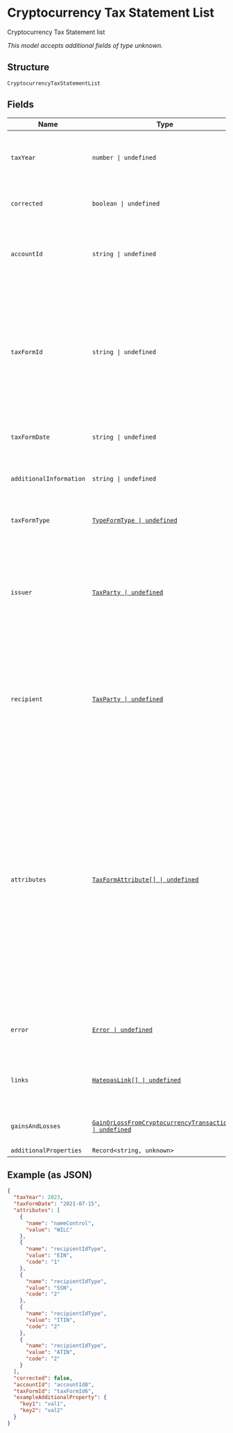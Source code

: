 
# Cryptocurrency Tax Statement List

Cryptocurrency Tax Statement list

*This model accepts additional fields of type unknown.*

## Structure

`CryptocurrencyTaxStatementList`

## Fields

| Name | Type | Tags | Description |
|  --- | --- | --- | --- |
| `taxYear` | `number \| undefined` | Optional | Year for which taxes are being paid<br><br>**Constraints**: `>= 2018`, `<= 2050` |
| `corrected` | `boolean \| undefined` | Optional | True to indicate this is a corrected tax form |
| `accountId` | `string \| undefined` | Optional | Long-term persistent identity of the source account. Not the account number |
| `taxFormId` | `string \| undefined` | Optional | Long-term persistent id for this tax form. Depending upon the data provider, this may be the same id as the enclosing tax statement id, or this may be a different id, or this id may be omitted. |
| `taxFormDate` | `string \| undefined` | Optional | Date of production or delivery of the tax form |
| `additionalInformation` | `string \| undefined` | Optional | Additional explanation text or content about this tax form |
| `taxFormType` | [`TypeFormType \| undefined`](../../doc/models/type-form-type.md) | Optional | Enumerated name of the tax form entity e.g. "TaxW2" |
| `issuer` | [`TaxParty \| undefined`](../../doc/models/tax-party.md) | Optional | Issuer's name, address, phone, and TIN. Issuer data need only be transmitted on enclosing TaxStatement, if it is the same on all its included tax forms. |
| `recipient` | [`TaxParty \| undefined`](../../doc/models/tax-party.md) | Optional | Recipient's name, address, phone, and TIN. Recipient data need only be transmitted on enclosing TaxStatement, if it is the same on all its included tax forms. |
| `attributes` | [`TaxFormAttribute[] \| undefined`](../../doc/models/tax-form-attribute.md) | Optional | Additional attributes for this tax form when defined fields are not available. Some specific additional attributes already defined by providers: Fields required by [IRS FIRE](https://www.irs.gov/e-file-providers/filing-information-returns-electronically-fire): Name Control, Type of Identification Number (EIN, SSN, ITIN, ATIN). (ATIN is tax ID number for pending adoptions.) Tax form provider field for taxpayer notification: Recipient Email Address. |
| `error` | [`Error \| undefined`](../../doc/models/error.md) | Optional | Present if an error was encountered while retrieving this form |
| `links` | [`HateoasLink[] \| undefined`](../../doc/models/hateoas-link.md) | Optional | Links to retrieve this form as data or image, or to invoke other APIs |
| `gainsAndLosses` | [`GainOrLossFromCryptocurrencyTransaction[] \| undefined`](../../doc/models/gain-or-loss-from-cryptocurrency-transaction.md) | Optional | The list of cryptocurrency gains and losses |
| `additionalProperties` | `Record<string, unknown>` | Optional | - |

## Example (as JSON)

```json
{
  "taxYear": 2023,
  "taxFormDate": "2021-07-15",
  "attributes": [
    {
      "name": "nameControl",
      "value": "WILC"
    },
    {
      "name": "recipientIdType",
      "value": "EIN",
      "code": "1"
    },
    {
      "name": "recipientIdType",
      "value": "SSN",
      "code": "2"
    },
    {
      "name": "recipientIdType",
      "value": "ITIN",
      "code": "2"
    },
    {
      "name": "recipientIdType",
      "value": "ATIN",
      "code": "2"
    }
  ],
  "corrected": false,
  "accountId": "accountId8",
  "taxFormId": "taxFormId6",
  "exampleAdditionalProperty": {
    "key1": "val1",
    "key2": "val2"
  }
}
```

